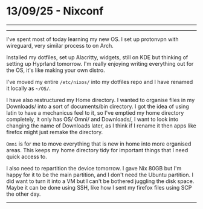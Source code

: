 # 13/09/25 - Nixconf
---



---

I've spent most of today learning my new OS.  I set up protonvpn with wireguard, very similar process to on Arch.  

Installed my dotfiles, set up Alacritty, widgets, still on KDE but thinking of setting up Hyprland tomorrow.  I'm really enjoying writing everything out for the OS, it's like making your own distro.

I've moved my entire ```/etc/nixos/``` into my dotfiles repo and I have renamed it locally as ```~/OS/```.

I have also restructured my Home directory.  I wanted to organise files in my Downloads/ into a sort of documents/bin directory.  I got the idea of using latin to have a mechanicus feel to it, so I've emptied my home directory completely, it only has OS/ Omni/ and Downloads/, I want to look into changing the name of Downloads later, as I think if I rename it then apps like firefox might just remake the directory.  

```Omni``` is for me to move everything that is new in home into more organised areas.
This keeps my home directory tidy for important things that I need quick access to.

I also need to repartition the device tomorrow.  I gave Nix 80GB but I'm happy for it to be the main partition, and I don't need the Ubuntu partition.  I did want to turn it into a VM but I can't be bothered juggling the disk space.  Maybe it can be done using SSH, like how I sent my firefox files using SCP the other day.

---
